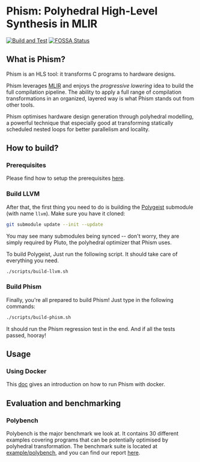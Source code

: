 # Phism: Polyhedral High-Level Synthesis in MLIR

[![Build and Test](https://github.com/kumasento/phism/actions/workflows/buildAndTest.yml/badge.svg)](https://github.com/kumasento/phism/actions/workflows/buildAndTest.yml)
[![FOSSA Status](https://app.fossa.com/api/projects/git%2Bgithub.com%2Fkumasento%2Fphism.svg?type=shield)](https://app.fossa.com/projects/git%2Bgithub.com%2Fkumasento%2Fphism?ref=badge_shield)

## What is Phism?

Phism is an HLS tool: it transforms C programs to hardware designs.

Phism leverages [MLIR](https://mlir.llvm.org) and enjoys the _progressive lowering_ idea to build the full compilation pipeline. The ability to apply a full range of compilation transformations in an organized, layered way is what Phism stands out from other tools.

Phism optimises hardware design generation through polyhedral modelling, a powerful technique that especially good at transforming statically scheduled nested loops for better parallelism and locality.

## How to build?

### Prerequisites 

Please find how to setup the prerequisites [here](docs/PREREQUISITES.md).

### Build LLVM

After that, the first thing you need to do is building the [Polygeist](wsmoses/Polygeist) submodule (with name `llvm`). Make sure you have it cloned:

```sh
git submodule update --init --update
```

You may see many submodules being synced -- don't worry, they are simply required by Pluto, the polyhedral optimizer that Phism uses.

To build Polygeist, Just run the following script. It should take care of everything you need.

```sh
./scripts/build-llvm.sh
```

### Build Phism

Finally, you're all prepared to build Phism! Just type in the following commands:

```sh
./scripts/build-phism.sh
```

It should run the Phism regression test in the end. And if all the tests passed, hooray!

## Usage


### Using Docker

This [doc](docs/DOCKER.md) gives an introduction on how to run Phism with docker.

## Evaluation and benchmarking

### Polybench

Polybench is the major benchmark we look at. It contains 30 different examples covering programs that can be potentially optimised by polyhedral transformation. The benchmark suite is located at [example/polybench](example/polybench), and you can find our report [here](docs/POLYBENCH.md).
